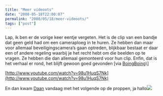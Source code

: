 ```yaml
---
title: "Meer videoots"
date: "2008-05-18T22:00:07"
permalink: "2008/05/18/meer-videoots/"
tags: ["post"]
---
```

Lap, ik ben er de vorige keer eentje vergeten. Het is de clip van een bandje dat geen geld had om een cameraploeg in te huren. Ze hebben dan maar voor allemaal beveiligingscamera’s gaan optreden, blijkbaar bestaat er daar een of andere regeling waarbij je het recht hebt om die beelden op te vragen. Ze hebben die dan allemaal gemonteerd voor hun clip. Enfin, dat is het verhaal er rond, het blijft gewoon goed gevonden \[via [BoingBoing](http://www.boingboing.net/2008/05/09/band-shoots-video-by.html "http://www.boingboing.net/2008/05/09/band-shoots-video-by.html")\]

[http://www.youtube.com/watch?v=98u1HuqS7Nk](http://www.youtube.com/watch?v=98u1HuqS7Nk)

En dan kwam [Daan](http://silevains.be/ "http://silevains.be/") vandaag met het volgende op de proppen, ja hallo![  
](http://www.vimeo.com/993998?pg=embed&sec=993998)
